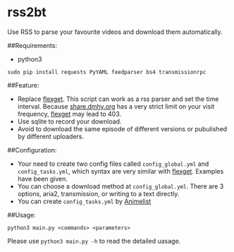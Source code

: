# rss2bt
Use RSS to parse your favourite videos and download them automatically.

##Requirements:
- python3
```
sudo pip install requests PyYAML feedparser bs4 transmissionrpc
```

##Feature:
- Replace [flexget](http://flexget.com). This script can work as a rss parser and set the time interval. Because [share.dmhy.org](http://share.dmhy.org) has a very strict limit on your visit frequency, [flexget](http://flexget.com) may lead to 403.
- Use sqlite to record your download.
- Avoid to download the same episode of different versions or pubulished by different uploaders.

##Configuration:
- Your need to create two config files called `config_global.yml` and `config_tasks.yml`, which syntax are very similar with [flexget](http://flexget.com). Examples have been given.
- You can choose a download method at `config_global.yml`. There are 3 options, aria2, transmission, or writing to a text directly.
- You can create `config_tasks.yml` by [Animelist](https://github.com/LinusSong/Animelist)

##Usage:
```
python3 main.py <commands> <parameters>
```
Please use `python3 main.py -h` to read the detailed uasage.
